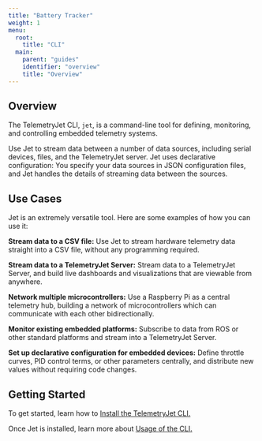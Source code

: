 ```yaml
---
title: "Battery Tracker"
weight: 1
menu:
  root:
    title: "CLI"
  main:
    parent: "guides"
    identifier: "overview"
    title: "Overview"
---
```


## Overview

The TelemetryJet CLI, `jet`, is a command-line tool for defining, monitoring, and controlling embedded telemetry systems.

Use Jet to stream data between a number of data sources, including serial devices, files, and the TelemetryJet server. Jet uses declarative configuration: You specify your data sources in JSON configuration files, and Jet handles the details of streaming data between the sources.

## Use Cases

Jet is an extremely versatile tool. Here are some examples of how you can use it:

**Stream data to a CSV file:** Use Jet to stream hardware telemetry data straight into a CSV file, without any programming required.

**Stream data to a TelemetryJet Server:** Stream data to a TelemetryJet Server, and build live dashboards and visualizations that are viewable from anywhere.

**Network multiple microcontrollers:** Use a Raspberry Pi as a central telemetry hub, building a network of microcontrollers which can communicate with each other bidirectionally.

**Monitor existing embedded platforms:** Subscribe to data from ROS or other standard platforms and stream into a TelemetryJet Server.

**Set up declarative configuration for embedded devices:** Define throttle curves, PID control terms, or other parameters centrally, and distribute new values without requiring code changes.

## Getting Started

To get started, learn how to [Install the TelemetryJet CLI.](/cli/guides/installation/)

Once Jet is installed, learn more about [Usage of the CLI.](/cli/guides/usage/)